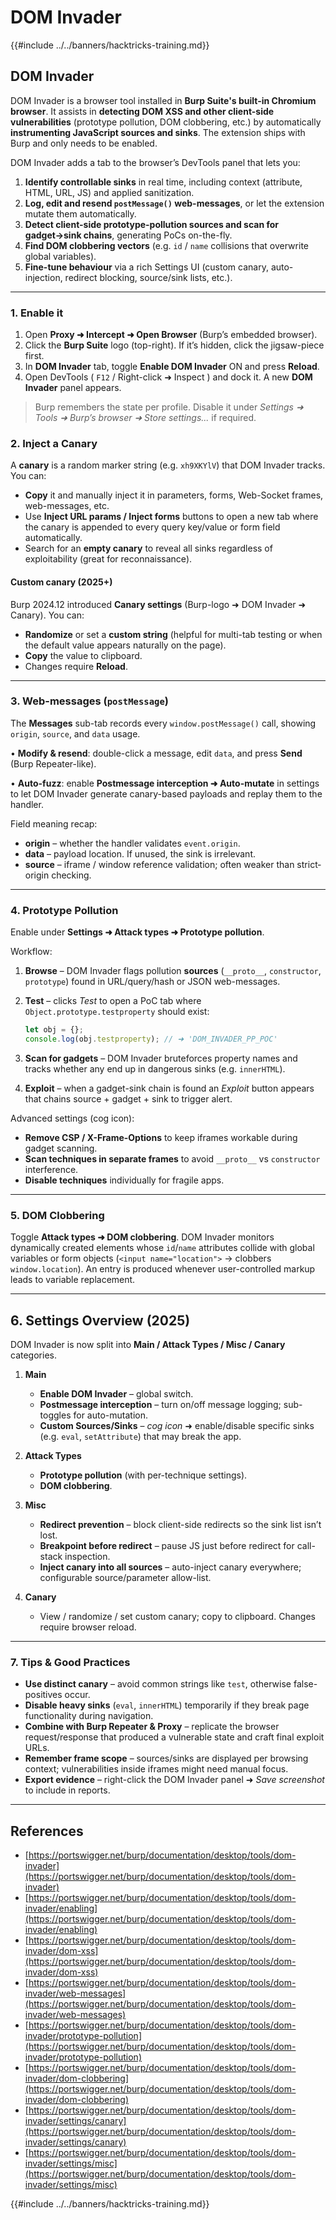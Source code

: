 # DOM Invader

{{#include ../../banners/hacktricks-training.md}}

## DOM Invader

DOM Invader is a browser tool installed in **Burp Suite's built-in Chromium browser**. It assists in **detecting DOM XSS and other client-side vulnerabilities** (prototype pollution, DOM clobbering, etc.) by automatically **instrumenting JavaScript sources and sinks**. The extension ships with Burp and only needs to be enabled.

DOM Invader adds a tab to the browser’s DevTools panel that lets you:

1. **Identify controllable sinks** in real time, including context (attribute, HTML, URL, JS) and applied sanitization.
2. **Log, edit and resend `postMessage()` web-messages**, or let the extension mutate them automatically.
3. **Detect client-side prototype-pollution sources and scan for gadget→sink chains**, generating PoCs on-the-fly.
4. **Find DOM clobbering vectors** (e.g. `id` / `name` collisions that overwrite global variables).
5. **Fine-tune behaviour** via a rich Settings UI (custom canary, auto-injection, redirect blocking, source/sink lists, etc.).

---

### 1. Enable it

1. Open **Proxy ➜ Intercept ➜ Open Browser** (Burp’s embedded browser).
2. Click the **Burp Suite** logo (top-right). If it’s hidden, click the jigsaw-piece first.
3. In **DOM Invader** tab, toggle **Enable DOM Invader** ON and press **Reload**.
4. Open DevTools ( `F12` / Right-click ➜ Inspect ) and dock it. A new **DOM Invader** panel appears.

> Burp remembers the state per profile. Disable it under *Settings ➜ Tools ➜ Burp’s browser ➜ Store settings...* if required.

### 2. Inject a Canary

A **canary** is a random marker string (e.g. `xh9XKYlV`) that DOM Invader tracks. You can:

* **Copy** it and manually inject it in parameters, forms, Web-Socket frames, web-messages, etc.
* Use **Inject URL params / Inject forms** buttons to open a new tab where the canary is appended to every query key/value or form field automatically.
* Search for an **empty canary** to reveal all sinks regardless of exploitability (great for reconnaissance).

#### Custom canary (2025+)

Burp 2024.12 introduced **Canary settings** (Burp-logo ➜ DOM Invader ➜ Canary). You can:

* **Randomize** or set a **custom string** (helpful for multi-tab testing or when the default value appears naturally on the page).
* **Copy** the value to clipboard.
* Changes require **Reload**. 

---

### 3. Web-messages (`postMessage`)

The **Messages** sub-tab records every `window.postMessage()` call, showing `origin`, `source`, and `data` usage.

• **Modify & resend**: double-click a message, edit `data`, and press **Send** (Burp Repeater-like).

• **Auto-fuzz**: enable **Postmessage interception ➜ Auto-mutate** in settings to let DOM Invader generate canary-based payloads and replay them to the handler.

Field meaning recap:

* **origin** – whether the handler validates `event.origin`.
* **data** – payload location. If unused, the sink is irrelevant.
* **source** – iframe / window reference validation; often weaker than strict‐origin checking.

---

### 4. Prototype Pollution

Enable under **Settings ➜ Attack types ➜ Prototype pollution**.

Workflow:

1. **Browse** – DOM Invader flags pollution **sources** (`__proto__`, `constructor`, `prototype`) found in URL/query/hash or JSON web-messages.
2. **Test** – clicks *Test* to open a PoC tab where `Object.prototype.testproperty` should exist:

   ```javascript
   let obj = {};
   console.log(obj.testproperty); // ➜ 'DOM_INVADER_PP_POC'
   ```
3. **Scan for gadgets** – DOM Invader bruteforces property names and tracks whether any end up in dangerous sinks (e.g. `innerHTML`).
4. **Exploit** – when a gadget-sink chain is found an *Exploit* button appears that chains source + gadget + sink to trigger alert.

Advanced settings (cog icon):

* **Remove CSP / X-Frame-Options** to keep iframes workable during gadget scanning.
* **Scan techniques in separate frames** to avoid `__proto__` vs `constructor` interference.
* **Disable techniques** individually for fragile apps. 

---

### 5. DOM Clobbering

Toggle **Attack types ➜ DOM clobbering**. DOM Invader monitors dynamically created elements whose `id`/`name` attributes collide with global variables or form objects (`<input name="location">` → clobbers `window.location`). An entry is produced whenever user-controlled markup leads to variable replacement.

---

## 6. Settings Overview (2025)

DOM Invader is now split into **Main / Attack Types / Misc / Canary** categories.

1. **Main**
   * **Enable DOM Invader** – global switch.
   * **Postmessage interception** – turn on/off message logging; sub-toggles for auto-mutation.
   * **Custom Sources/Sinks** – *cog icon* ➜ enable/disable specific sinks (e.g. `eval`, `setAttribute`) that may break the app. 

2. **Attack Types**
   * **Prototype pollution** (with per-technique settings).
   * **DOM clobbering**.

3. **Misc**
   * **Redirect prevention** – block client-side redirects so the sink list isn’t lost.
   * **Breakpoint before redirect** – pause JS just before redirect for call-stack inspection.
   * **Inject canary into all sources** – auto-inject canary everywhere; configurable source/parameter allow-list. 

4. **Canary**
   * View / randomize / set custom canary; copy to clipboard. Changes require browser reload.

---

### 7. Tips & Good Practices

* **Use distinct canary** – avoid common strings like `test`, otherwise false-positives occur.
* **Disable heavy sinks** (`eval`, `innerHTML`) temporarily if they break page functionality during navigation.
* **Combine with Burp Repeater & Proxy** – replicate the browser request/response that produced a vulnerable state and craft final exploit URLs.
* **Remember frame scope** – sources/sinks are displayed per browsing context; vulnerabilities inside iframes might need manual focus.
* **Export evidence** – right-click the DOM Invader panel ➜ *Save screenshot* to include in reports.

---

## References

- [https://portswigger.net/burp/documentation/desktop/tools/dom-invader](https://portswigger.net/burp/documentation/desktop/tools/dom-invader)
- [https://portswigger.net/burp/documentation/desktop/tools/dom-invader/enabling](https://portswigger.net/burp/documentation/desktop/tools/dom-invader/enabling)
- [https://portswigger.net/burp/documentation/desktop/tools/dom-invader/dom-xss](https://portswigger.net/burp/documentation/desktop/tools/dom-invader/dom-xss)
- [https://portswigger.net/burp/documentation/desktop/tools/dom-invader/web-messages](https://portswigger.net/burp/documentation/desktop/tools/dom-invader/web-messages)
- [https://portswigger.net/burp/documentation/desktop/tools/dom-invader/prototype-pollution](https://portswigger.net/burp/documentation/desktop/tools/dom-invader/prototype-pollution)
- [https://portswigger.net/burp/documentation/desktop/tools/dom-invader/dom-clobbering](https://portswigger.net/burp/documentation/desktop/tools/dom-invader/dom-clobbering)
- [https://portswigger.net/burp/documentation/desktop/tools/dom-invader/settings/canary](https://portswigger.net/burp/documentation/desktop/tools/dom-invader/settings/canary)
- [https://portswigger.net/burp/documentation/desktop/tools/dom-invader/settings/misc](https://portswigger.net/burp/documentation/desktop/tools/dom-invader/settings/misc)

{{#include ../../banners/hacktricks-training.md}}
